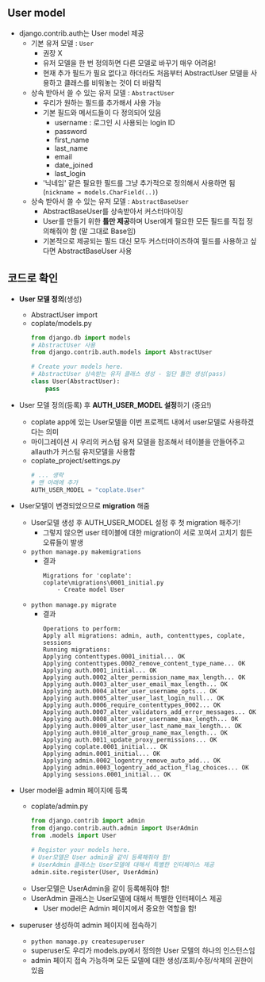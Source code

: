 ## User model

- django.contrib.auth는 User model 제공
    - 기본 유저 모델 : `User`
        - 권장 X
        - 유저 모델을 한 번 정의하면 다른 모델로 바꾸기 매우 어려움!
        - 현재 추가 필드가 필요 없다고 하더라도 처음부터 AbstractUser 모델을 사용하고 클래스를 비워놓는 것이 더 바람직 
    - 상속 받아서 쓸 수 있는 유저 모델 : `AbstractUser`
        - 우리가 원하는 필드를 추가해서 사용 가능
        - 기본 필드와 메서드들이 다 정의되어 있음
            - username : 로그인 시 사용되는 login ID
            - password
            - first_name
            - last_name
            - email
            - date_joined
            - last_login
        - '닉네임' 같은 필요한 필드를 그냥 추가적으로 정의해서 사용하면 됨(`nickname = models.CharField(..)`)
    - 상속 받아서 쓸 수 있는 유저 모델 : `AbstractBaseUser`
        - AbstractBaseUser를 상속받아서 커스터마이징
        - User를 만들기 위한 **틀만 제공**하며 User에게 필요한 모든 필드를 직접 정의해줘야 함 (말 그대로 Base임)
        - 기본적으로 제공되는 필드 대신 모두 커스터마이즈하여 필드를 사용하고 싶다면 AbstractBaseUser 사용


## 코드로 확인

- **User 모델 정의**(생성)
    - AbstractUser import
    - coplate/models.py
        ```py
        from django.db import models
        # AbstractUser 사용
        from django.contrib.auth.models import AbstractUser

        # Create your models here.
        # AbstractUser 상속받는 유저 클래스 생성 - 일단 틀만 생성(pass)
        class User(AbstractUser):
            pass
        ```

- User 모델 정의(등록) 후 **AUTH_USER_MODEL 설정**하기 (중요!)
    - coplate app에 있는 User모델을 이번 프로젝트 내에서 user모델로 사용하겠다는 의미
    - 마이그레이션 시 우리의 커스텀 유저 모델을 참조해서 테이블을 만들어주고 allauth가 커스텀 유저모델을 사용함
    - coplate_project/settings.py
        ```py
        # ... 생략
        # 맨 아래에 추가
        AUTH_USER_MODEL = "coplate.User"
        ```

- User모델이 변경되었으므로 **migration** 해줌
    - User모델 생성 후 AUTH_USER_MODEL 설정 후 첫 migration 해주기!
        - 그렇지 않으면 user 테이블에 대한 migration이 서로 꼬여서 고치기 힘든 오류들이 발생
    - `python manage.py makemigrations`
        - 결과
            ```
            Migrations for 'coplate':
            coplate\migrations\0001_initial.py
                - Create model User
            ```
    - `python manage.py migrate`
        - 결과
            ```
            Operations to perform:
            Apply all migrations: admin, auth, contenttypes, coplate, sessions
            Running migrations:
            Applying contenttypes.0001_initial... OK
            Applying contenttypes.0002_remove_content_type_name... OK
            Applying auth.0001_initial... OK
            Applying auth.0002_alter_permission_name_max_length... OK
            Applying auth.0003_alter_user_email_max_length... OK
            Applying auth.0004_alter_user_username_opts... OK
            Applying auth.0005_alter_user_last_login_null... OK
            Applying auth.0006_require_contenttypes_0002... OK
            Applying auth.0007_alter_validators_add_error_messages... OK
            Applying auth.0008_alter_user_username_max_length... OK
            Applying auth.0009_alter_user_last_name_max_length... OK
            Applying auth.0010_alter_group_name_max_length... OK
            Applying auth.0011_update_proxy_permissions... OK
            Applying coplate.0001_initial... OK
            Applying admin.0001_initial... OK
            Applying admin.0002_logentry_remove_auto_add... OK
            Applying admin.0003_logentry_add_action_flag_choices... OK
            Applying sessions.0001_initial... OK
            ```

- User model을 admin 페이지에 등록
    - coplate/admin.py
        ```py
        from django.contrib import admin
        from django.contrib.auth.admin import UserAdmin
        from .models import User

        # Register your models here.
        # User모델은 User admin을 같이 등록해줘야 함!
        # UserAdmin 클래스는 User모델에 대해서 특별한 인터페이스 제공
        admin.site.register(User, UserAdmin)
        ```
    - User모델은 UserAdmin을 같이 등록해줘야 함!
    - UserAdmin 클래스는 User모델에 대해서 특별한 인터페이스 제공
        - User model은 Admin 페이지에서 중요한 역할을 함!

- superuser 생성하여 admin 페이지에 접속하기
    - `python manage.py createsuperuser`
    - superuser도 우리가 models.py에서 정의한 User 모델의 하나의 인스턴스임
    - admin 페이지 접속 가능하며 모든 모델에 대한 생성/조회/수정/삭제의 권한이 있음